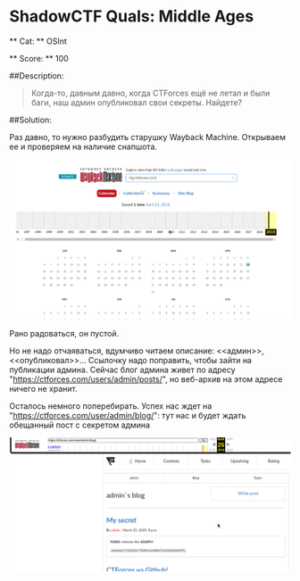 # ShadowCTF Quals: Middle Ages

** Cat: ** OSInt

** Score: ** 100

##Description:
> Когда-то, давным давно, когда CTForces ещё не летал и были баги, наш админ опубликовал свои секреты. Найдете? 

##Solution:

Раз давно, то нужно разбудить старушку Wayback Machine. Открываем ее и проверяем на наличие снапшота.

![Wayback Machine](wayback1.png)

Рано радоваться, он пустой.

Но не надо отчаяваться, вдумчиво читаем описание: <<админ>>, <<опубликовал>>... Ссылочку надо поправить, чтобы зайти на публикации админа. Сейчас блог админа живет по адресу "https://ctforces.com/users/admin/posts/", но веб-архив на этом адресе ничего не хранит.

Осталось немного поперебирать. Успех нас ждет на "https://ctforces.com/user/admin/blog/": тут нас и будет ждать обещанный пост с секретом админа

![Wayback Machine](wayback2.png)
